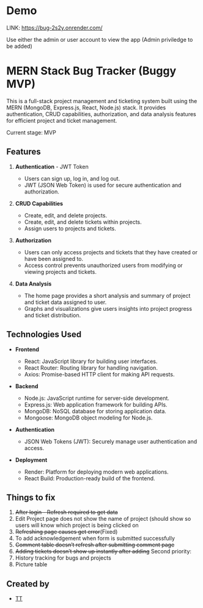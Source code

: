 # Demo 
LINK: https://bug-2s2y.onrender.com/ 

Use either the admin or user account to view the app (Admin priviledge to be added)

# MERN Stack Bug Tracker (Buggy MVP)

This is a full-stack project management and ticketing system built using the MERN (MongoDB, Express.js, React, Node.js) stack. It provides authentication, CRUD capabilities, authorization, and data analysis features for efficient project and ticket management. 

Current stage: MVP

## Features

1. **Authentication** - JWT Token
   - Users can sign up, log in, and log out.
   - JWT (JSON Web Token) is used for secure authentication and authorization.

2. **CRUD Capabilities**
   - Create, edit, and delete projects.
   - Create, edit, and delete tickets within projects.
   - Assign users to projects and tickets.

3. **Authorization**
   - Users can only access projects and tickets that they have created or have been assigned to.
   - Access control prevents unauthorized users from modifying or viewing projects and tickets.

4. **Data Analysis**
   - The home page provides a short analysis and summary of project and ticket data assigned to user.
   - Graphs and visualizations give users insights into project progress and ticket distribution.

## Technologies Used

- **Frontend**
  - React: JavaScript library for building user interfaces.
  - React Router: Routing library for handling navigation.
  - Axios: Promise-based HTTP client for making API requests.

- **Backend**
  - Node.js: JavaScript runtime for server-side development.
  - Express.js: Web application framework for building APIs.
  - MongoDB: NoSQL database for storing application data.
  - Mongoose: MongoDB object modeling for Node.js.

- **Authentication**
  - JSON Web Tokens (JWT): Securely manage user authentication and access.

- **Deployment**
  - Render: Platform for deploying modern web applications.
  - React Build: Production-ready build of the frontend.

## Things to fix
1.  ~~After login - Refresh required to get data~~
2.  Edit Project page does not show the name of project (should show so users will know which project is being clicked on 
3.  ~~Refreshing page causes get error~~(Fixed)
4.  To add acknowledgement when form is submitted successfully
5.  ~~Comment table doesn’t refresh after submitting comment page~~
6.  ~~Adding tickets doesn’t show up instantly after adding~~
Second priority:
1. History tracking for bugs and projects
2. Picture table

## Created by 

- [TT](https://github.com/KyroC)


